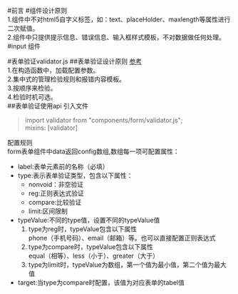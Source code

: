 #前言
#组件设计原则  
1.组件中不对html5自字义标签，如：text、placeHolder、maxlength等属性进行二次赋值。  
2.组件中只提供提示信息、错误信息、输入框样式模板，不对数据做任何处理。  
#input 组件

#表单验证validator.js
##表单验证设计原则
[参考](https://segmentfault.com/a/1190000007575302)  
1.在构造函数中，加载配置参数。  
2.集中式的管理检验规则和报错内容模板。  
3.按顺序来检验。  
4.检验时机可选。    
##表单验证使用api
引入文件  
> import validator from "components/form/validator.js";  
> mixins: [validator]  

配置规则  
form表单组件中data返回config数组,数组每一项可配置属性：  
*	label:表单元素前的名称（必填）    
*	type:表示表单验证类型，包含以下属性：  
	- nonvoid：非空验证  
    - reg:正则表达式验证  
	- compare:比较验证  
	- limit:区间限制
*	typeValue:不同的type值，设置不同的typeValue值  
	1. type为reg时，typeValue包含以下属性  
    phone（手机号码）、email（邮箱）等。也可以直接配置正则表达式  
    2. type为compare时，typeValue包含以下属性  
    equal（相等）、less（小于）、greater（大于）  
    3. type为limit时，typeValue为数组，第一个值为最小值，第二个值为最大值  
*	target:当type为compare时配置，该值为对应表单的tabel值

